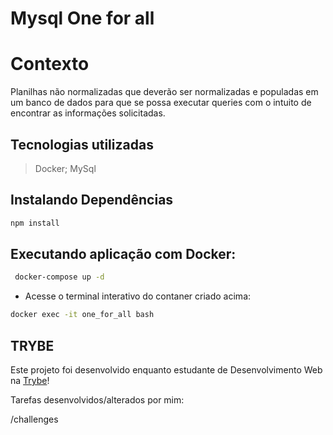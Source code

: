 # Mysql One for all

# Contexto
Planilhas não normalizadas que deverão ser normalizadas e populadas em um banco de dados para que se possa executar queries com o intuito de encontrar as informações solicitadas. 

## Tecnologias utilizadas

> Docker; MySql


## Instalando Dependências

```bash
npm install
``` 

## Executando aplicação com Docker:

```bash
 docker-compose up -d
```
* Acesse o terminal interativo do contaner criado acima:

```bash
docker exec -it one_for_all bash
```

## TRYBE
Este projeto foi desenvolvido enquanto estudante de Desenvolvimento Web na <a href="https://www.betrybe.com/">Trybe</a>!


Tarefas desenvolvidos/alterados por mim:

/challenges
